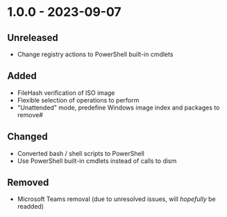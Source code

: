 # 1.0.0 - 2023-09-07
## Unreleased
* Change registry actions to PowerShell built-in cmdlets

## Added
* FileHash verification of ISO image
* Flexible selection of operations to perform
* "Unattended" mode, predefine Windows image index and packages to remove#

## Changed
* Converted bash / shell scripts to PowerShell
* Use PowerShell built-in cmdlets instead of calls to dism

## Removed
- Microsoft Teams removal (due to unresolved issues, will *hopefully* be readded)